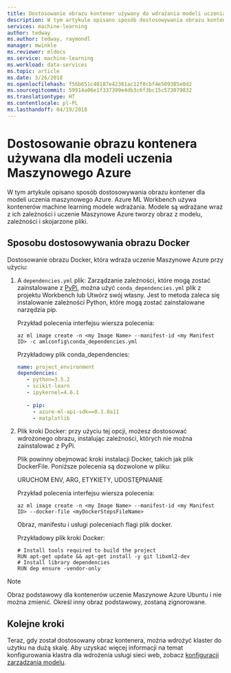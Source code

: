 ```yaml
---
title: Dostosowanie obrazu kontener używany do wdrażania modeli uczenia Maszynowego Azure | Dokumentacja firmy Microsoft
description: W tym artykule opisano sposób dostosowywania obrazu kontener dla modeli uczenia maszynowego Azure
services: machine-learning
author: tedway
ms.author: tedway, raymondl
manager: mwinkle
ms.reviewer: mldocs
ms.service: machine-learning
ms.workload: data-services
ms.topic: article
ms.date: 3/26/2018
ms.openlocfilehash: f56b651c40187e42361ac12f0cbf4e509385e0d2
ms.sourcegitcommit: 59914a06e1f337399e4db3c6f3bc15c573079832
ms.translationtype: HT
ms.contentlocale: pl-PL
ms.lasthandoff: 04/19/2018
---
```

# <a name="customize-the-container-image-used-for-azure-ml-models"></a>Dostosowanie obrazu kontenera używana dla modeli uczenia Maszynowego Azure

W tym artykule opisano sposób dostosowywania obrazu kontener dla modeli uczenia maszynowego Azure.  Azure ML Workbench używa kontenerów machine learning modele wdrażania. Modele są wdrażane wraz z ich zależności i uczenie Maszynowe Azure tworzy obraz z modelu, zależności i skojarzone pliki.

## <a name="how-to-customize-the-docker-image"></a>Sposobu dostosowywania obrazu Docker
Dostosowanie obrazu Docker, która wdraża uczenie Maszynowe Azure przy użyciu:

1. A `dependencies.yml` plik: Zarządzanie zależności, które mogą zostać zainstalowane z [PyPi]( https://pypi.python.org/pypi), można użyć `conda_dependencies.yml` plik z projektu Workbench lub Utwórz swój własny. Jest to metoda zaleca się instalowanie zależności Python, które mogą zostać zainstalowane narzędzia pip.

   Przykład polecenia interfejsu wiersza polecenia:
   ```azurecli
   az ml image create -n <my Image Name> --manifest-id <my Manifest ID> -c amlconfig\conda_dependencies.yml
   ```

   Przykładowy plik conda_dependencies: 
   ```yaml
   name: project_environment
   dependencies:
      - python=3.5.2
      - scikit-learn
      - ipykernel=4.6.1
      
      - pip:
        - azure-ml-api-sdk==0.1.0a11
        - matplotlib
   ```
        
2. Plik kroki Docker: przy użyciu tej opcji, możesz dostosować wdrożonego obrazu, instalując zależności, których nie można zainstalować z PyPi. 

   Plik powinny obejmować kroki instalacji Docker, takich jak plik DockerFile. Poniższe polecenia są dozwolone w pliku: 

    URUCHOM ENV, ARG, ETYKIETY, UDOSTĘPNIANIE

   Przykład polecenia interfejsu wiersza polecenia:
   ```azurecli
   az ml image create -n <my Image Name> --manifest-id <my Manifest ID> --docker-file <myDockerStepsFileName> 
   ```

   Obraz, manifestu i usługi poleceniach flagi plik docker.

   Przykładowy plik kroki Docker:
   ```docker
   # Install tools required to build the project
   RUN apt-get update && apt-get install -y git libxml2-dev
   # Install library dependencies
   RUN dep ensure -vendor-only
   ```

> [!NOTE]
> Obraz podstawowy dla kontenerów uczenie Maszynowe Azure Ubuntu i nie można zmienić. Określ inny obraz podstawowy, zostaną zignorowane.

## <a name="next-steps"></a>Kolejne kroki
Teraz, gdy został dostosowany obraz kontenera, można wdrożyć klaster do użytku na dużą skalę.  Aby uzyskać więcej informacji na temat konfigurowania klastra dla wdrożenia usługi sieci web, zobacz [konfiguracji zarządzania modelu](deployment-setup-configuration.md). 
